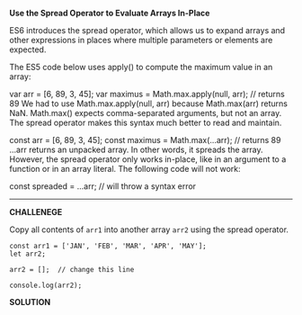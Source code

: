 **Use the Spread Operator to Evaluate Arrays In-Place**

ES6 introduces the spread operator, which allows us to expand arrays and other expressions in places where multiple parameters or elements are expected.

The ES5 code below uses apply() to compute the maximum value in an array:

var arr = [6, 89, 3, 45];
var maximus = Math.max.apply(null, arr); // returns 89
We had to use Math.max.apply(null, arr) because Math.max(arr) returns NaN. Math.max() expects comma-separated arguments, but not an array. The spread operator makes this syntax much better to read and maintain.

const arr = [6, 89, 3, 45];
const maximus = Math.max(...arr); // returns 89
...arr returns an unpacked array. In other words, it spreads the array. However, the spread operator only works in-place, like in an argument to a function or in an array literal. The following code will not work:

const spreaded = ...arr; // will throw a syntax error


---------------------

**CHALLENEGE**

Copy all contents of `arr1` into another array `arr2` using the spread operator.

```
const arr1 = ['JAN', 'FEB', 'MAR', 'APR', 'MAY'];
let arr2;

arr2 = [];  // change this line

console.log(arr2);

```

**SOLUTION**

```

```
